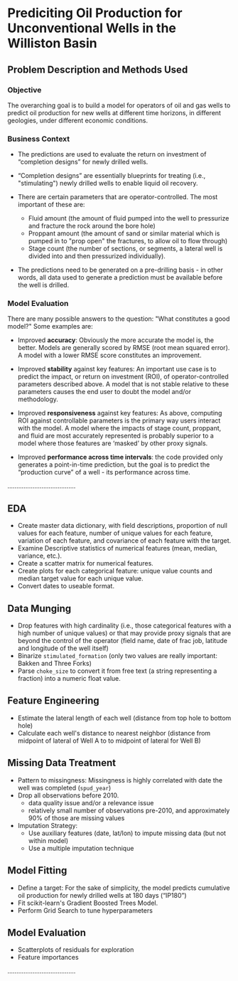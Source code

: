 # Prediciting Oil Production for Unconventional Wells in the Williston Basin
## Problem Description and Methods Used

### Objective
The overarching goal is to build a model for operators of oil and gas wells to predict oil production for new wells at different time horizons, in different geologies, under different economic conditions.

### Business Context

* The predictions are used to evaluate the return on investment of “completion designs” for newly drilled wells.
 * “Completion designs” are essentially blueprints for treating (i.e., "stimulating") newly drilled wells to enable liquid oil recovery.
* There are certain parameters that are operator-controlled. The most important of these are:
  * Fluid amount (the amount of fluid pumped into the well to pressurize and fracture the rock around the bore hole)
  * Proppant amount (the amount of sand or similar material which is pumped in to "prop
open" the fractures, to allow oil to flow through)
  * Stage count (the number of sections, or segments, a lateral well is divided into and then pressurized individually).

* The predictions need to be generated on a pre-drilling basis - in other words, all data used to generate a prediction must be available before the well is drilled.

### Model Evaluation
There are many possible answers to the question: "What constitutes a good model?"
Some examples are:

* Improved **accuracy**: Obviously the more accurate the model is, the better. Models are generally scored by RMSE (root mean squared error). A model with a lower RMSE score
constitutes an improvement.

* Improved **stability** against key features: An important use case is to
predict the impact, or return on investment (ROI), of operator-controlled parameters described above. A model that is not stable relative to these parameters causes the end user to doubt the model and/or methodology.

* Improved **responsiveness** against key features: As above, computing ROI against controllable parameters is the primary way users interact with the model. A model where the impacts of stage count, proppant, and fluid are most accurately represented is probably superior to a model where those features are ‘masked’ by other proxy signals.

* Improved **performance across time intervals**: the code provided only generates a
point-in-time prediction, but the goal is to predict the “production curve” of a well - its performance across time.

......................................
## EDA
* Create master data dictionary, with field descriptions, proportion of null values for each
feature, number of unique values for each feature, variation of each feature, and covariance of each feature with the target.
* Examine Descriptive statistics of numerical features (mean, median, variance, etc.).
* Create a scatter matrix for numerical features.
* Create plots for each categorical feature: unique value counts and median target value for each unique value.
* Convert dates to useable format.

## Data Munging
* Drop features with high cardinality (i.e., those categorical features with a high number of unique values) or that may provide proxy signals that are beyond the control of the operator (field name, date of frac job, latitude and longitude of the well itself)
* Binarize `stimulated_formation` (only two values are really important: Bakken and Three Forks)
* Parse `choke_size` to convert it from free text (a string representing a fraction) into a numeric float value.

## Feature Engineering
* Estimate the lateral length of each well (distance from top hole to bottom hole)
* Calculate each well's distance to nearest neighbor (distance from midpoint of lateral of Well A to to midpoint of lateral for Well B)

## Missing Data Treatment
- Pattern to missingness: Missingness is highly correlated with date the well was completed (`spud_year`)
- Drop all observations before 2010.
    - data quality issue and/or a relevance issue
    - relatively small number of observations pre-2010, and approximately 90% of those are missing values
- Imputation Strategy:
  - Use auxiliary features (date, lat/lon) to impute missing data (but not within model)
  - Use a multiple imputation technique

## Model Fitting
* Define a target: For the sake of simplicity, the model predicts cumulative oil production for newly drilled wells at 180 days (“IP180”)
* Fit scikit-learn's Gradient Boosted Trees Model.
* Perform Grid Search to tune hyperparameters

## Model Evaluation
- Scatterplots of residuals for exploration
- Feature importances

......................................
